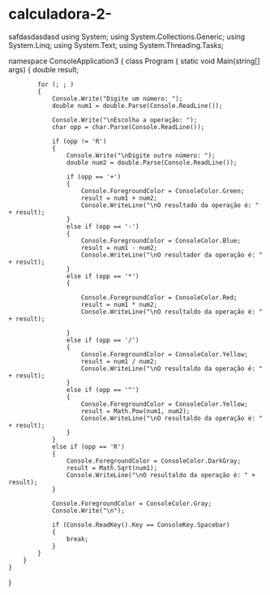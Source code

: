 # calculadora-2-
safdasdasdasd
using System;
using System.Collections.Generic;
using System.Linq;
using System.Text;
using System.Threading.Tasks;

namespace ConsoleApplication3
{
    class Program
    {
        static void Main(string[] args)
        {
            double result;

            for (; ; )
            {
                Console.Write("Digite um número: ");
                double num1 = double.Parse(Console.ReadLine());

                Console.Write("\nEscolha a operação: ");
                char opp = char.Parse(Console.ReadLine());

                if (opp != 'R')
                {
                    Console.Write("\nDigite outro número: ");
                    double num2 = double.Parse(Console.ReadLine());

                    if (opp == '+')
                    {
                        Console.ForegroundColor = ConsoleColor.Green;
                        result = num1 + num2;
                        Console.WriteLine("\nO resultado da operação é: " + result);
                    }
                    else if (opp == '-')
                    {
                        Console.ForegroundColor = ConsoleColor.Blue;
                        result = num1 - num2;
                        Console.WriteLine("\nO resultador da operação é: " + result);
                    }
                    else if (opp == '*')
                    {

                        Console.ForegroundColor = ConsoleColor.Red;
                        result = num1 * num2;
                        Console.WriteLine("\nO resultaldo da operação é: " + result);

                    }
                    else if (opp == '/')
                    {
                        Console.ForegroundColor = ConsoleColor.Yellow;
                        result = num1 / num2;
                        Console.WriteLine("\nO resultaldo da operação é: " + result);
                    }
                    else if (opp == '^')
                    {
                        Console.ForegroundColor = ConsoleColor.Yellow;
                        result = Math.Pow(num1, num2);
                        Console.WriteLine("\nO resultaldo da operação é: " + result);
                    }
                }
                else if (opp == 'R')
                {
                    Console.ForegroundColor = ConsoleColor.DarkGray;
                    result = Math.Sqrt(num1);
                    Console.WriteLine("\nO resultaldo da operação é: " + result);
                }

                Console.ForegroundColor = ConsoleColor.Gray;
                Console.Write("\n");

                if (Console.ReadKey().Key == ConsoleKey.Spacebar)
                {
                    break;
                }
            }
        }
    }
}
